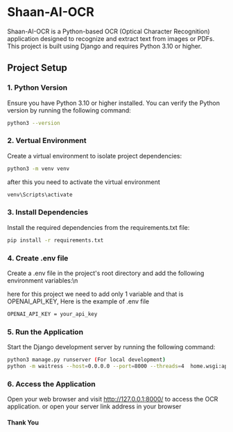# Shaan-AI-OCR

Shaan-AI-OCR is a Python-based OCR (Optical Character Recognition) application designed to recognize and extract text from images or PDFs. This project is built using Django and requires Python 3.10 or higher.

## Project Setup

### 1. Python Version

Ensure you have Python 3.10 or higher installed. You can verify the Python version by running the following command:

```bash
python3 --version
```

### 2. Vertual Environment

Create a virtual environment to isolate project dependencies:
```bash
python3 -m venv venv
```
after this you need to activate the virtual environment

```bash
venv\Scripts\activate
```

### 3. Install Dependencies

Install the required dependencies from the requirements.txt file:


```bash
pip install -r requirements.txt
```

### 4. Create .env file

Create a .env file in the project's root directory and add the following environment variables:\n

here for this project we need to add only 1 variable and that is OPENAI_API_KEY, Here is the example of .env file

```bash
OPENAI_API_KEY = your_api_key
```



### 5. Run the Application

Start the Django development server by running the following command:
```bash
python3 manage.py runserver (For local development)
python -m waitress --host=0.0.0.0 --port=8000 --threads=4  home.wsgi:application 

```

### 6. Access the Application

Open your web browser and visit http://127.0.0.1:8000/ to access the OCR application.
or open your server link address in your browser




#### Thank You

 





